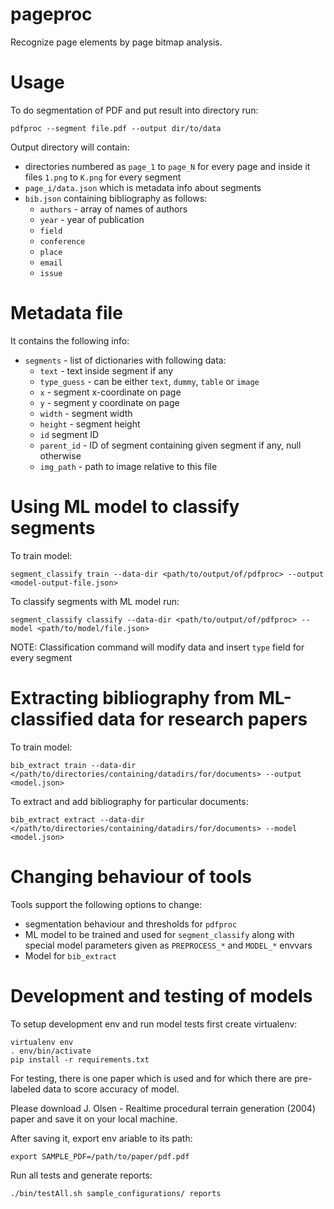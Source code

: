 # pageproc

Recognize page elements by page bitmap analysis.

# Usage 

To do segmentation of PDF and put result into directory run:

    pdfproc --segment file.pdf --output dir/to/data

Output directory will contain:

* directories numbered as `page_1` to `page_N` for every page and inside it files `1.png` to `K.png` for every segment 
* `page_i/data.json` which is metadata info about segments 
* `bib.json` containing bibliography as follows:
    * `authors` - array of names of authors 
    * `year` - year of publication
    * `field` 
    * `conference`
    * `place`
    * `email`
    * `issue`

# Metadata file 

It contains the following info:

* `segments` - list of dictionaries with following data:
    * `text` - text inside segment if any 
    * `type_guess` - can be either `text`, `dummy`, `table` or `image`
    * `x` - segment x-coordinate on page 
    * `y` - segment y coordinate on page 
    * `width` - segment width 
    * `height` - segment height
    * `id` segment ID
    * `parent_id` - ID of segment containing given segment if any, null otherwise
    * `img_path` - path to image relative to this file

# Using ML model to classify segments 

To train model:

    segment_classify train --data-dir <path/to/output/of/pdfproc> --output <model-output-file.json>

To classify segments with ML model run:

    segment_classify classify --data-dir <path/to/output/of/pdfproc> --model <path/to/model/file.json>

NOTE: Classification command will modify data and insert `type` field for every segment 

# Extracting bibliography from ML-classified data for research papers

To train model:

    bib_extract train --data-dir </path/to/directories/containing/datadirs/for/documents> --output <model.json>

To extract and add bibliography for particular documents:

    bib_extract extract --data-dir </path/to/directories/containing/datadirs/for/documents> --model <model.json>


# Changing behaviour of tools 

Tools support the following options to change:

* segmentation behaviour and thresholds for `pdfproc`
* ML model to be trained and used for `segment_classify` along with special model parameters given as `PREPROCESS_*` and `MODEL_*` envvars
* Model for `bib_extract`


# Development and testing of models 

To setup development env and run model tests first create virtualenv:

    virtualenv env
    . env/bin/activate
    pip install -r requirements.txt

For testing, there is one paper which is used and for which there are pre-labeled data to score accuracy of model. 

Please download J. Olsen - Realtime procedural terrain generation (2004) paper and save it on your local machine. 

After saving it, export env ariable to its path:

    export SAMPLE_PDF=/path/to/paper/pdf.pdf

Run all tests and generate reports:

    ./bin/testAll.sh sample_configurations/ reports

